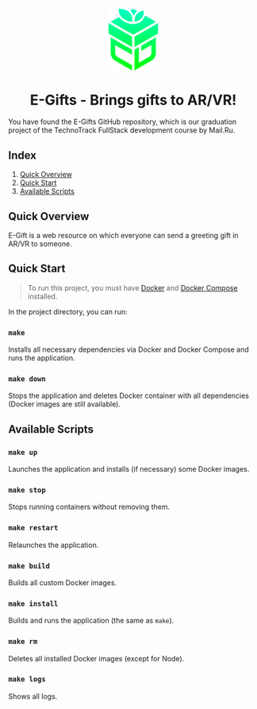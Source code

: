<p align="center">
  <img alt="E-Gifts logo" src="docs/logos/transparent.png" width="100px" />
  <h1 align="center">E-Gifts - Brings gifts to AR/VR!</h1>
</p>

You have found the E-Gifts GitHub repository, which is our graduation project of the TechnoTrack FullStack development course by Mail.Ru.

## Index

1. [Quick Overview](#quick-overview)
2. [Quick Start](#quick-start)
3. [Available Scripts](#available-scripts)

## Quick Overview

E-Gift is a web resource on which everyone can send a greeting gift in AR/VR to someone.

## Quick Start

> To run this project, you must have [Docker](https://docs.docker.com/install/linux/docker-ce/ubuntu/) and [Docker Compose](https://docs.docker.com/compose/install/) installed.

In the project directory, you can run:

### `make`

Installs all necessary dependencies via Docker and Docker Compose and runs the application.

### `make down`

Stops the application and deletes Docker container with all dependencies (Docker images are still available).

## Available Scripts

### `make up`

Launches the application and installs (if necessary) some Docker images.

### `make stop`

Stops running containers without removing them.

### `make restart`

Relaunches the application.

### `make build`

Builds all custom Docker images.

### `make install`

Builds and runs the application (the same as `make`).

### `make rm`

Deletes all installed Docker images (except for Node).

### `make logs`

Shows all logs.
